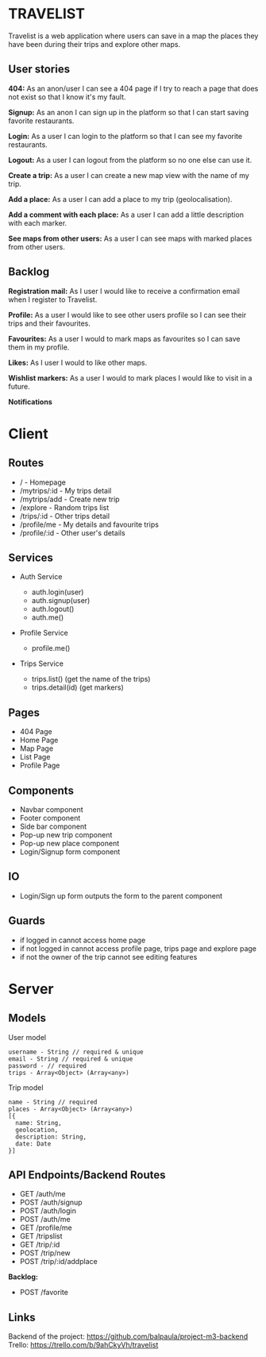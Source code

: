 # TRAVELIST
Travelist is a web application where users can save in a map the places they have been during their trips and explore other maps.

## User stories
  **404:** As an anon/user I can see a 404 page if I try to reach a page that does not exist so that I know it's my fault.
  
  **Signup:** As an anon I can sign up in the platform so that I can start saving favorite restaurants.
  
  **Login:** As a user I can login to the platform so that I can see my favorite restaurants.
  
  **Logout:** As a user I can logout from the platform so no one else can use it.

  **Create a trip:** As a user I can create a new map view with the name of my trip.
  
  **Add a place:** As a user I can add a place to my trip (geolocalisation).
  
  **Add a comment with each place:** As a user I can add a little description with each marker.
  
  **See maps from other users:** As a user I can see maps with marked places from other users.


## Backlog
  **Registration mail:** As I user I would like to receive a confirmation email when I register to Travelist.

  **Profile:** As a user I would like to see other users profile so I can see their trips and their favourites.

  **Favourites:** As a user I would to mark maps as favourites so I can save them in my profile.
  
  **Likes:** As I user I would to like other maps.
  
  **Wishlist markers:** As a user I would to mark places I would like to visit in a future.
  
  **Notifications**
  
# Client

## Routes

  - / - Homepage
  - /mytrips/:id - My trips detail
  - /mytrips/add - Create new trip
  - /explore - Random trips list
  - /trips/:id - Other trips detail
  - /profile/me - My details and favourite trips
  - /profile/:id - Other user's details

## Services

- Auth Service
  - auth.login(user)
  - auth.signup(user)
  - auth.logout()
  - auth.me()
  
- Profile Service
  - profile.me()
  
- Trips Service
  - trips.list() (get the name of the trips)
  - trips.detail(id) (get markers)

## Pages

- 404 Page
- Home Page
- Map Page
- List Page
- Profile Page

## Components

- Navbar component
- Footer component
- Side bar component
- Pop-up new trip component
- Pop-up new place component
- Login/Signup form component

## IO

- Login/Sign up form outputs the form to the parent component

## Guards

- if logged in cannot access home page
- if not logged in cannot access profile page, trips page and explore page
- if not the owner of the trip cannot see editing features

# Server

## Models

  User model

  ```
  username - String // required & unique
  email - String // required & unique
  password - // required
  trips - Array<Object> (Array<any>)
  ```

  Trip model

  ```
  name - String // required
  places - Array<Object> (Array<any>)
  [{
    name: String,
    geolocation,
    description: String,
    date: Date
  }]
  
```

## API Endpoints/Backend Routes

  - GET /auth/me
  - POST /auth/signup
  - POST /auth/login
  - POST /auth/me
  - GET /profile/me
  - GET /tripslist
  - GET /trip/:id
  - POST /trip/new
  - POST /trip/:id/addplace
  
  **Backlog:**
  - POST /favorite

## Links
Backend of the project: https://github.com/balpaula/project-m3-backend
Trello: https://trello.com/b/9ahCkyVh/travelist

